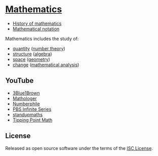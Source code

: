 # [Mathematics](https://en.wikipedia.org/wiki/Mathematics)
- [History of mathematics](https://en.wikipedia.org/wiki/History_of_mathematics)
- [Mathematical notation](https://en.wikipedia.org/wiki/Mathematical_notation)

Mathematics includes the study of:
- [quantity](https://en.wikipedia.org/wiki/Quantity) ([number theory](https://en.wikipedia.org/wiki/Number_theory))
- [structure](https://en.wikipedia.org/wiki/Mathematical_structure) ([algebra](https://en.wikipedia.org/wiki/Algebra))
- [space](https://en.wikipedia.org/wiki/Space) ([geometry](https://en.wikipedia.org/wiki/Geometry))
- [change](https://en.wikipedia.org/wiki/Calculus) ([mathematical analysis](https://en.wikipedia.org/wiki/Mathematical_analysis))

## YouTube
- [3Blue1Brown](https://www.youtube.com/channel/UCYO_jab_esuFRV4b17AJtAw)
- [Mathologer](https://www.youtube.com/channel/UC1_uAIS3r8Vu6JjXWvastJg)
- [Numberphile](https://www.youtube.com/user/numberphile)
- [PBS Infinite Series](https://www.youtube.com/channel/UCs4aHmggTfFrpkPcWSaBN9g)
- [standupmaths](https://www.youtube.com/user/standupmaths)
- [Tipping Point Math](https://www.youtube.com/user/TippingPointMath)

## License
Released as open source software under the terms of the [ISC License](https://en.wikipedia.org/wiki/ISC_license).
